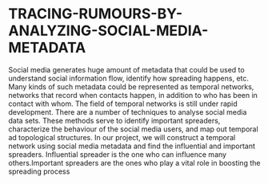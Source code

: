 # TRACING-RUMOURS-BY-ANALYZING-SOCIAL-MEDIA-METADATA
Social media generates huge amount of metadata that could be used to understand social information flow, identify how spreading happens, etc. Many kinds of such metadata could
be represented as temporal networks, networks that record when contacts happen, in addition to who has been in contact with whom. The field of temporal networks is still under
rapid development. There are a number of techniques to analyse social media data sets. These methods serve to identify important spreaders, characterize the behaviour of the
social media users, and map out temporal ad topological structures. In our project, we will construct a temporal network using social media metadata and find the influential and important spreaders. Influential spreader is the one who can influence many others.Important spreaders are the ones who play a vital role in boosting the spreading process
